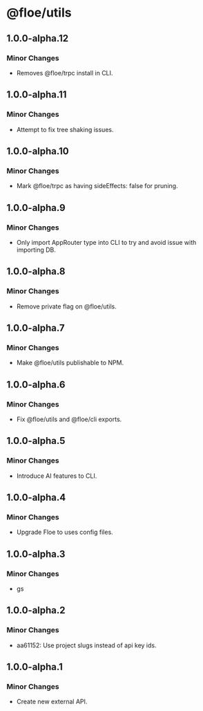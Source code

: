 # @floe/utils

## 1.0.0-alpha.12

### Minor Changes

- Removes @floe/trpc install in CLI.

## 1.0.0-alpha.11

### Minor Changes

- Attempt to fix tree shaking issues.

## 1.0.0-alpha.10

### Minor Changes

- Mark @floe/trpc as having sideEffects: false for pruning.

## 1.0.0-alpha.9

### Minor Changes

- Only import AppRouter type into CLI to try and avoid issue with importing DB.

## 1.0.0-alpha.8

### Minor Changes

- Remove private flag on @floe/utils.

## 1.0.0-alpha.7

### Minor Changes

- Make @floe/utils publishable to NPM.

## 1.0.0-alpha.6

### Minor Changes

- Fix @floe/utils and @floe/cli exports.

## 1.0.0-alpha.5

### Minor Changes

- Introduce AI features to CLI.

## 1.0.0-alpha.4

### Minor Changes

- Upgrade Floe to uses config files.

## 1.0.0-alpha.3

### Minor Changes

- gs

## 1.0.0-alpha.2

### Minor Changes

- aa61152: Use project slugs instead of api key ids.

## 1.0.0-alpha.1

### Minor Changes

- Create new external API.
